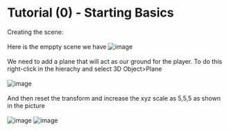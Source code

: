 # Tutorial (0) - Starting Basics

Creating the scene:
<br/><br/>
Here is the emppty scene we have
![image](https://github.com/cayaahmet/Ahmet_Caya_Programming_CourseWork/assets/125205290/5cbfca96-1a70-45e4-bc27-0a1de066f537)
<br/><br/>
We need to add a plane that will act as our ground for the player. To do this right-click in the hierachy and select 3D Object>Plane
<br/><br/>
![image](https://github.com/cayaahmet/Ahmet_Caya_Programming_CourseWork/assets/125205290/feb8ea6d-5ada-44bd-82b3-75d180e50f14)
<br/><br/>
And then reset the transform and increase the xyz scale as 5,5,5 as shown in the picture
<br/><br/>
![image](https://github.com/cayaahmet/Ahmet_Caya_Programming_CourseWork/assets/125205290/8a2c0095-a948-4a26-b2ba-d15efd7904ff)
![image](https://github.com/cayaahmet/Ahmet_Caya_Programming_CourseWork/assets/125205290/b9dc4f58-a022-4468-9d9c-335790da5c3b)






